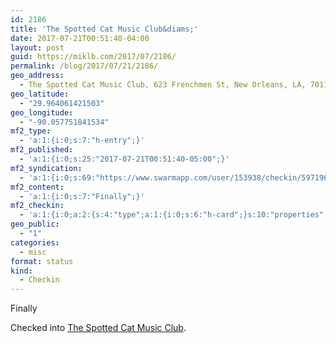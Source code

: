 ```yaml
---
id: 2186
title: 'The Spotted Cat Music Club&diams;'
date: 2017-07-21T00:51:40-04:00
layout: post
guid: https://miklb.com/2017/07/2186/
permalink: /blog/2017/07/21/2186/
geo_address:
  - The Spotted Cat Music Club, 623 Frenchmen St, New Orleans, LA, 70116, United States
geo_latitude:
  - "29.964061421503"
geo_longitude:
  - "-90.057751841534"
mf2_type:
  - 'a:1:{i:0;s:7:"h-entry";}'
mf2_published:
  - 'a:1:{i:0;s:25:"2017-07-21T00:51:40-05:00";}'
mf2_syndication:
  - 'a:1:{i:0;s:69:"https://www.swarmapp.com/user/153938/checkin/5971966cf00a701c610d4859";}'
mf2_content:
  - 'a:1:{i:0;s:7:"Finally";}'
mf2_checkin:
  - 'a:1:{i:0;a:2:{s:4:"type";a:1:{i:0;s:6:"h-card";}s:10:"properties";a:10:{s:4:"name";a:1:{i:0;s:26:"The Spotted Cat Music Club";}s:3:"url";a:2:{i:0;s:49:"https://foursquare.com/v/41326e00f964a520521a1fe3";i:1;s:34:"http://www.spottedcatmusicclub.com";}s:3:"tel";a:1:{i:0;s:14:"(206) 337-3273";}s:8:"latitude";a:1:{i:0;d:29.964061421503001;}s:9:"longitude";a:1:{i:0;d:-90.057751841533999;}s:14:"street-address";a:1:{i:0;s:16:"623 Frenchmen St";}s:8:"locality";a:1:{i:0;s:11:"New Orleans";}s:6:"region";a:1:{i:0;s:2:"LA";}s:12:"country-name";a:1:{i:0;s:13:"United States";}s:11:"postal-code";a:1:{i:0;s:5:"70116";}}}}'
geo_public:
  - "1"
categories:
  - misc
format: status
kind:
  - Checkin
---
```

Finally
<p>Checked into <a class="h-card p-location" href="http://www.spottedcatmusicclub.com">The Spotted Cat Music Club</a>.</p>